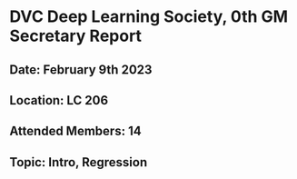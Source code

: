 # DVC Deep Learning Society, 0th GM Secretary Report
## Date: February 9th 2023
## Location: LC 206
## Attended Members: 14
## Topic: Intro, Regression


